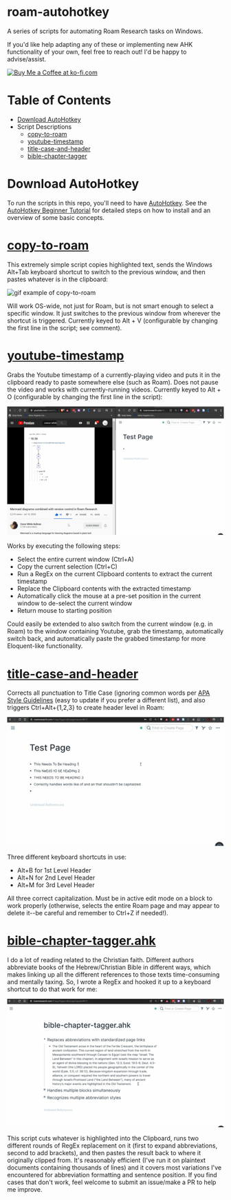 # roam-autohotkey
A series of scripts for automating Roam Research tasks on Windows.

If you'd like help adapting any of these or implementing new AHK functionality of your own, feel free to reach out! I'd be happy to advise/assist.

<a href='https://ko-fi.com/R6R622EYH' target='_blank'><img height='30' style='border:0px;height:36px;' src='https://cdn.ko-fi.com/cdn/kofi5.png?v=2' border='0' alt='Buy Me a Coffee at ko-fi.com' /></a>

# Table of Contents

* [Download AutoHotkey](#download-autohotkey)
* Script Descriptions
    * [copy-to-roam](#copy-to-roam)
    * [youtube-timestamp](#youtube-timestamp)
    * [title-case-and-header](#title-case-and-header)
    * [bible-chapter-tagger](#bible-chapter-tagger)

# Download AutoHotkey
To run the scripts in this repo, you'll need to have [AutoHotkey](https://www.autohotkey.com/). See the [AutoHotkey Beginner Tutorial](https://www.autohotkey.com/docs/Tutorial.htm) for detailed steps on how to install and an overview of some basic concepts.

# [copy-to-roam](https://github.com/OverWilliam/roam-autohotkey/blob/master/copy-to-roam.ahk)

This extremely simple script copies highlighted text, sends the Windows Alt+Tab keyboard shortcut to switch to the previous window, and then pastes whatever is in the clipboard:

![gif example of copy-to-roam](https://github.com/CFiggers/roam-autohotkey/blob/master/gifs/copy-to-roam-example2.gif)

Will work OS-wide, not just for Roam, but is not smart enough to select a specific window. It just switches to the previous window from wherever the shortcut is triggered. Currently keyed to Alt + V (configurable by changing the first line in the script; see comment).

# [youtube-timestamp](https://github.com/CFiggers/roam-autohotkey/blob/master/youtube-timestamp.ahk)

Grabs the Youtube timestamp of a currently-playing video and puts it in the clipboard ready to paste somewhere else (such as Roam). Does not pause the video and works with currently-running videos. Currently keyed to Alt + O (configurable by changing the first line in the script):

![gif example of youtube-timestamp](https://github.com/CFiggers/roam-autohotkey/blob/master/gifs/youtube-timestamp-example.gif)

Works by executing the following steps:
* Select the entire current window (Ctrl+A)
* Copy the current selection (Ctrl+C)
* Run a RegEx on the current Clipboard contents to extract the current timestamp
* Replace the Clipboard contents with the extracted timestamp
* Automatically click the mouse at a pre-set position in the current window to de-select the current window
* Return mouse to starting position

Could easily be extended to also switch from the current window (e.g. in Roam) to the window containing Youtube, grab the timestamp, automatically switch back, and automatically paste the grabbed timestamp for more Eloquent-like functionality.

# [title-case-and-header](https://github.com/CFiggers/roam-autohotkey/blob/master/title-case-and-header.ahk)

Corrects all punctuation to Title Case (ignoring common words per [APA Style Guidelines](https://apastyle.apa.org/style-grammar-guidelines/capitalization/title-case) (easy to update if you prefer a different list), and also triggers Ctrl+Alt+{1,2,3} to create header level in Roam:

![gif example of title-case-and-header](https://github.com/CFiggers/roam-autohotkey/blob/master/gifs/title-case-and-header-example.gif)

Three different keyboard shortcuts in use:
* Alt+B for 1st Level Header
* Alt+N for 2nd Level Header
* Alt+M for 3rd Level Header

All three correct capitalization. Must be in active edit mode on a block to work properly (otherwise, selects the entire Roam page and may appear to delete it--be careful and remember to Ctrl+Z if needed!).

# [bible-chapter-tagger.ahk](https://github.com/CFiggers/roam-autohotkey/blob/master/bible-chapter-tagger.ahk)

I do a lot of reading related to the Christian faith. Different authors abbreviate books of the Hebrew/Christian Bible in different ways, which makes linking up all the different references to those texts time-consuming and mentally taxing. So, I wrote a RegEx and hooked it up to a keyboard shortcut to do that work for me:

![gif example of bible-chapter-tagger.ahk](https://github.com/CFiggers/roam-autohotkey/blob/master/gifs/bible-chapter-tagger-example.gif)

This script cuts whatever is highlighted into the Clipboard, runs two different rounds of RegEx replacement on it (first to expand abbreviations, second to add brackets), and then pastes the result back to where it originally clipped from. It's reasonably efficient (I've run it on plaintext documents containing thousands of lines) and it covers most variations I've encountered for abbreviation formatting and sentence position. If you find cases that don't work, feel welcome to submit an issue/make a PR to help me improve.
